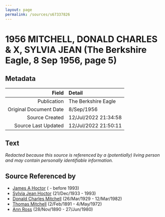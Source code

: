 ```yaml
---
layout: page
permalink: /sources/s67337826
---
```


# 1956 MITCHELL, DONALD CHARLES & X, SYLVIA JEAN (The Berkshire Eagle, 8 Sep 1956, page 5)

## Metadata
Field | Detail
---:|:---
Publication | The Berkshire Eagle
Original Document Date | 8/Sep/1956
Source Created | 12/Jul/2022 21:34:58
Source Last Updated | 12/Jul/2022 21:50:11

## Text

_Redacted because this source is referenced by a (potentially) living person and may contain personally identifiable information._

## Source Referenced by

* [James A Hoctor](../people/@72154199@-james-a-hoctor-b-d1993.md) ( - before 1993)
* [Sylvia Jean Hoctor](../people/@29702140@-sylvia-jean-hoctor-b1933-12-21-d1993.md) (21/Dec/1933 - 1993)
* [Donald Charles Mitchell](../people/@49269448@-donald-charles-mitchell-b1929-3-26-d1982-3-12.md) (26/Mar/1929 - 12/Mar/1982)
* [Thomas Mitchell](../people/@65815518@-thomas-mitchell-b1891-2-2-d1972-5-4.md) (2/Feb/1891 - 4/May/1972)
* [Ann Ross](../people/@52613824@-ann-ross-b1890-11-28-d1980-6-27.md) (28/Nov/1890 - 27/Jun/1980)

